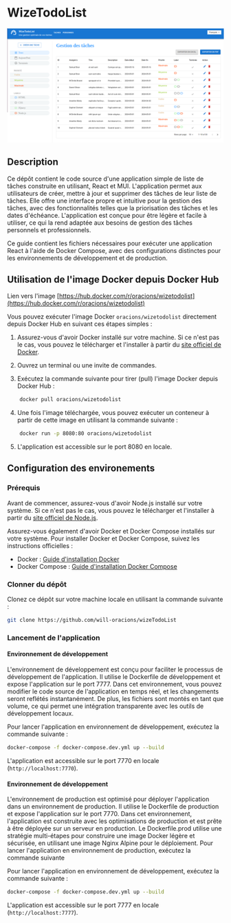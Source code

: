 # WizeTodoList

![Capture d'écran](screenshoot.png)


## Description
Ce dépôt contient le code source d'une application simple de liste de tâches construite en utilisant, React et MUI. L'application permet aux utilisateurs de créer, mettre à jour et supprimer des tâches de leur liste de tâches. Elle offre une interface propre et intuitive pour la gestion des tâches, avec des fonctionnalités telles que la priorisation des tâches et les dates d'échéance. L'application est conçue pour être légère et facile à utiliser, ce qui la rend adaptée aux besoins de gestion des tâches personnels et professionnels.


Ce guide contient les fichiers nécessaires pour exécuter une application React à l'aide de Docker Compose, avec des configurations distinctes pour les environnements de développement et de production.

## Utilisation de l'image Docker depuis Docker Hub

Lien vers l'image [https://hub.docker.com/r/oracions/wizetodolist](https://hub.docker.com/r/oracions/wizetodolist)

Vous pouvez exécuter l'image Docker `oracions/wizetodolist` directement depuis Docker Hub en suivant ces étapes simples :

1. Assurez-vous d'avoir Docker installé sur votre machine. Si ce n'est pas le cas, vous pouvez le télécharger et l'installer à partir du [site officiel de Docker](https://www.docker.com/get-started).

2. Ouvrez un terminal ou une invite de commandes.

3. Exécutez la commande suivante pour tirer (pull) l'image Docker depuis Docker Hub :

```bash
    docker pull oracions/wizetodolist
```

4. Une fois l'image téléchargée, vous pouvez exécuter un conteneur à partir de cette image en utilisant la commande suivante :

```bash
    docker run -p 8080:80 oracions/wizetodolist
```
5. L'application est accessible sur le port 8080 en locale.

## Configuration des environements

### Prérequis

Avant de commencer, assurez-vous d'avoir Node.js installé sur votre système. Si ce n'est pas le cas, vous pouvez le télécharger et l'installer à partir du [site officiel de Node.js](https://nodejs.org/).


Assurez-vous également d'avoir Docker et Docker Compose installés sur votre système. Pour installer Docker et Docker Compose, suivez les instructions officielles :

- Docker : [Guide d'installation Docker](https://docs.docker.com/get-docker/)
- Docker Compose : [Guide d'installation Docker Compose](https://docs.docker.com/compose/install/)


### Clonner du dépôt

Clonez ce dépôt sur votre machine locale en utilisant la commande suivante :

```bash
git clone https://github.com/will-oracions/wizeTodoList
```

### Lancement de l'application

#### Environnement de développement
L'environnement de développement est conçu pour faciliter le processus de développement de l'application. Il utilise le Dockerfile de développement et expose l'application sur le port 7777. Dans cet environnement, vous pouvez modifier le code source de l'application en temps réel, et les changements seront reflétés instantanément. De plus, les fichiers sont montés en tant que volume, ce qui permet une intégration transparente avec les outils de développement locaux. 

Pour lancer l'application en environnement de développement, exécutez la commande suivante :

```bash
docker-compose -f docker-compose.dev.yml up --build
```

L'application est accessible sur le port 7770 en locale (`http://localhost:7770`).


#### Environnement de développement
L'environnement de production est optimisé pour déployer l'application dans un environnement de production. Il utilise le Dockerfile de production et expose l'application sur le port 7770. Dans cet environnement, l'application est construite avec les optimisations de production et est prête à être déployée sur un serveur en production. Le Dockerfile.prod utilise une stratégie multi-étapes pour construire une image Docker légère et sécurisée, en utilisant une image Nginx Alpine pour le déploiement. Pour lancer l'application en environnement de production, exécutez la commande suivante

Pour lancer l'application en environnement de développement, exécutez la commande suivante :

```bash
docker-compose -f docker-compose.dev.yml up --build
```

L'application est accessible sur le port 7777 en locale (`http://localhost:7777`).
